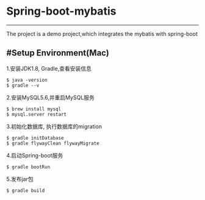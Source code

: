 # Spring-boot-mybatis
------------
The project is a demo project,which integrates the mybatis with spring-boot


#Setup Environment(Mac)
---------

1.安装JDK1.8, Gradle,查看安装信息

    $ java -version
    $ gradle --v

2.安装MySQL5.6,并重启MySQL服务

    $ brew install mysql
    $ mysql.server restart

3.初始化数据库, 执行数据库的migration

    $ gradle initDatabase
    $ gradle flywayClean flywayMigrate

4.启动Spring-boot服务

    $ gradle bootRun

5.发布jar包

    $ gradle build
